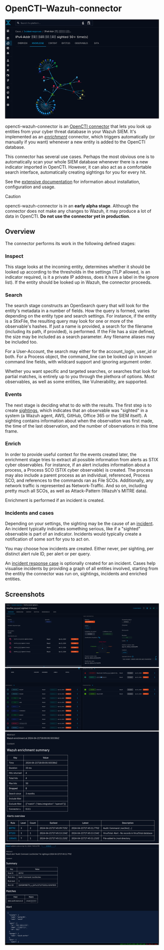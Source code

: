 # OpenCTI–Wazuh-connector

![Incident response case Knowledge tab](docs/source/images/ir_case_example1.png)

opencti-wazuh-connector is an [OpenCTI
connector](https://docs.opencti.io/latest/deployment/connectors/) that lets you
look up entities from your cyber threat database in your Wazuh SIEM. It's
implemented as an
[*enrichment*](https://docs.opencti.io/latest/deployment/connectors/#enrichment)
connector, which triggers automatically (or manually if you want) whenever a
new entity is added to the OpenCTI database.

This connector has several use cases. Perhaps the most obvious one is to
automatically scan your whole SIEM database whenever there is a new indicator
imported in OpenCTI. However, it can also act as a comfortable search
interface, automatically creating sightings for you for every hit.

See the [extensive
documentation](https://misje.github.io/opencti-wazuh-connector/) for information
about installation, configuration and usage.

> [!CAUTION]
> opencti-wazuh-connector is in an **early alpha stage**. Although the
> connector does not make any changes to Wazuh, it may produce a lot of data in
> OpenCTI. **Do not use the connector yet in production**.

## Overview

The connector performs its work in the following defined stages:

### Inspect

This stage looks at the incoming entity, determines whether it should be looked
up according to the thresholds in the settings (TLP allowed, is an indicator
required, is it a private IP address, does it have a label in the ignore list).
If the entity should be looked up in Wazuh, the connector proceeds.

### Search

The search stage constructs an OpenSearch query that will look for the entity's
metadata in a number of fields. How the query is formed, varies depending on
the entity type and search settings. For instance, if the entity is a StixFile,
the resulting query may look for one or more of the observable's hashes. If
just a name is provided, a search for the filename (including its path, if
provided), is performed. If the File has a size defined, the size may be
included as a search parameter. Any filename aliases may be included too.

For a User-Account, the search may either for the account_login, user_id or
both. For a Process object, the command_line can be looked up in known command
line fields, with wildcard support and ignoring argument order.

Whether you want specific and targeted searches, or searches that look for
partial matches, is entirely up to you through the plethora of options. Most
observables, as well as some entities, like Vulnerability, are supported.

### Events

The next stage is deciding what to do with the results. The first step is to
create
[sightings](https://docs.opencti.io/latest/usage/exploring-events/#sightings),
which indicates that an observable was "sighted" in a system (a Wazuh agent,
AWS, GitHub, Office 365 or the SIEM itself). A sighting contains information
about when the observation was first made, the time of the last observation,
and the number of observations in this time frame.

### Enrich

In order to provide useful context for the events created later, the enrichment
stage tries to extract all possible information from alerts as STIX cyber
observables. For instance, if an alert includes information about a process, a
Process SCO (STIX cyber observable) is created. The process may also include a
parent process as an individual, referenced, Process SCO, and references to the
commands ran as File SCOs. Additionally, any network traffic is represented as
Network-Traffic. And so on, including pretty much all SCOs, as well as
Attack-Pattern (Wazuh's MITRE data).

Enrichment is performed if an incident is created.

### Incidents and cases

Depending on your settings, the sighting may be the cause of an
[incident](https://docs.opencti.io/latest/usage/exploring-events/#incidents).
An incident typically indicates something serious, like if a "sighted"
observable is part of an indicator. Incidents would typically create a
notification of some sort for you to act on.

You may choose how incidents are created. Either never, per sighting, per
distinct alert rule ID, per alert or per query.

An [incident response
case](https://docs.opencti.io/latest/usage/exploring-cases/#incident-response-request-for-information-request-for-takedown)
is optionally created for an incident. Cases help visualise incidents by
providing a graph of all entities involved, starting from the entitiy the
connector was run on, sightings, incidents and enriched entities.

## Screenshots

![Incident response case overview tab](docs/source/images/ir_case_example2_overview1.png)
![Incident response case overview tab (continuing)](docs/source/images/ir_case_example2_overview2.png)
![Enrichment summary note](docs/source/images/summary_example1.png)
![Enrichment alert note](docs/source/images/summary_example2.png)
